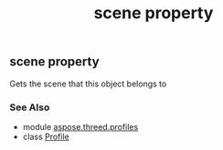 ﻿---
title: scene property
second_title: Aspose.3D for Python via .NET API References
description: 
type: docs
weight: 140
url: /python-net/aspose.threed.profiles/profile/scene/
is_root: false
---

## scene property


Gets the scene that this object belongs to

### See Also
* module [aspose.threed.profiles](../../)
* class [Profile](/3d/python-net/aspose.threed.profiles/profile)
